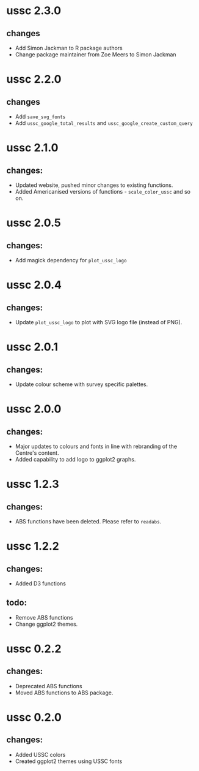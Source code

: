 # ussc 2.3.0
## changes
* Add Simon Jackman to R package authors
* Change package maintainer from Zoe Meers to Simon Jackman

# ussc 2.2.0
## changes
* Add `save_svg_fonts`
* Add `ussc_google_total_results` and `ussc_google_create_custom_query`

# ussc 2.1.0
## changes:
* Updated website, pushed minor changes to existing functions.
* Added Americanised versions of functions - `scale_color_ussc` and so on.

# ussc 2.0.5
## changes:
* Add magick dependency for  `plot_ussc_logo`


# ussc 2.0.4
## changes:
* Update `plot_ussc_logo` to plot with SVG logo file (instead of PNG).

# ussc 2.0.1
## changes:
* Update colour scheme with survey specific palettes.

# ussc 2.0.0
## changes:
* Major updates to colours and fonts in line with rebranding of the Centre's content.
* Added capability to add logo to ggplot2 graphs.

# ussc 1.2.3
## changes:
* ABS functions have been deleted. Please refer to `readabs`. 

# ussc 1.2.2
## changes:
* Added D3 functions
## todo:
* Remove ABS functions
* Change ggplot2 themes.


# ussc 0.2.2
## changes:
* Deprecated ABS functions
* Moved ABS functions to ABS package.

# ussc 0.2.0
## changes:
* Added USSC colors
* Created ggplot2 themes using USSC fonts



